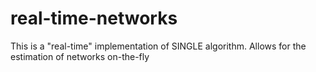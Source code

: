 real-time-networks
==================



This is a "real-time" implementation of SINGLE algorithm.
Allows for the estimation of networks on-the-fly
